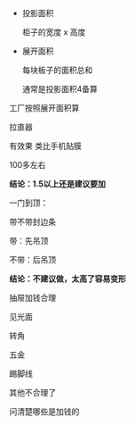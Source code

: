 - 投影面积

  柜子的宽度 x 高度
- 展开面积

  每块板子的面积总和

    通常是投影面积4备算

工厂按照展开面积算


拉直器

有效果 类比手机贴膜

100多左右

**结论：1.5以上还是建议要加**

一门到顶：

带不带封边条

带：先吊顶

不带：后吊顶

**结论：不建议做，太高了容易变形**

抽屉加钱合理

见光面

转角

五金

踢脚线

其他不合理了

问清楚哪些是加钱的
